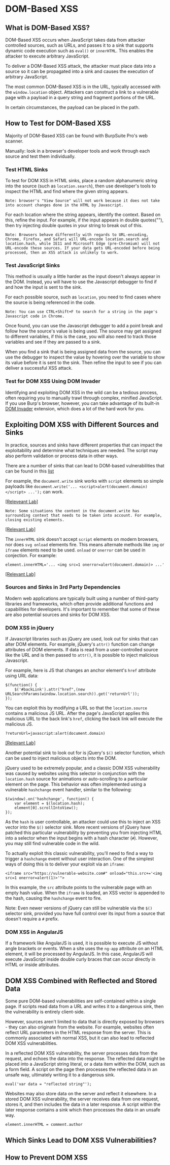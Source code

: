 # DOM-Based XSS

## What is DOM-Based XSS?
DOM-Based XSS occurs when JavaScript takes data from attacker controlled sources, such as URLs, and passes it to a sink that supports dynamic code execution such as `eval()` or `innerHTML`. This enables the attacker to execute arbitrary JavaScript.

To deliver a DOM-Based XSS attack, the attacker must place data into a source so it can be propagated into a sink and causes the execution of arbitrary JavaScript.

The most common DOM-Based XSS is in the URL, typically accessed with the `window.location` object. Attackers can construct a link to a vulnerable page with a payload in a query string and fragment portions of the URL. 

In certain circumstances, the payload can be placed in the path. 
## How to Test for DOM-Based XSS
Majority of DOM-Based XSS can be found with BurpSuite Pro's web scanner.

Manually: look in a browser's developer tools and work through each source and test them individually.

### Test HTML Sinks
To test for DOM XSS in HTML sinks, place a random alphanumeric string into the source (such as `location.search`), then use developer's tools to inspect the HTML and find where the given string appears. 
```
Note: browser's "View Source" will not work because it does not take into account changes done in the HTML by Javascript.
```
For each location where the string appears, identify the context. Based on this, refine the input. For example, if the input appears in double quotes(""), then try injecting double quotes in your string to break out of this. 
```
Note: Browsers behave differently with regards to URL-encoding, Chrome, Firefox, and Safari will URL-encode location.search and location.hash, while IE11 and Microsoft Edge (pre-Chromium) will not URL-encode these sources. If your data gets URL-encoded before being processed, then an XSS attack is unlikely to work. 
```

### Test JavaScript Sinks
This method is usually a little harder as the input doesn't always appear in the DOM. Instead, you will have to use the Javascript debugger to find if and how the input is sent to the sink. 

For each possible source, such as `location`, you need to find cases where the source is being referenced in the code.
```
Note: You can use CTRL+Shift+F to search for a string in the page's Javascript code in Chrome.
```
Once found, you can use the Javascript debugger to add a point break and follow how the source's value is being used. The source may get assigned to different variables, if this is the case, you will also need to track those variables and see if they are passed to a sink. 

When you find a sink that is being assigned data from the source, you can use the debugger to inspect the value by hovering over the variable to show its value before it is sent to the sink. Then refine the input to see if you can deliver a successful XSS attack.

### Test for DOM XSS Using DOM Invader
Identifying and exploiting DOM XSS in the wild can be a tedious process, often requiring you to manually trawl through complex, minified JavaScript. If you use Burp's browser, however, you can take advantage of its built-in [DOM Invader](https://portswigger.net/burp/documentation/desktop/tools/dom-invader) extension, which does a lot of the hard work for you. 

## Exploiting DOM XSS with Different Sources and Sinks
In practice, sources and sinks have different properties that can impact the exploitability and determine what techniques are needed. The script may also perform validation or process data in other ways. 

There are a number of sinks that can lead to DOM-based vulnerabilities that can be found in this [list](https://portswigger.net/web-security/cross-site-scripting/dom-based#which-sinks-can-lead-to-dom-xss-vulnerabilities)

For example, the `document.write` sink works with `script` elements so simple payloads like `document.write('... <script>alert(document.domain)</script> ...');` can work.

[[Releveant Lab]](/XSS/Lab2_DOMXSSin_document-write_sink/Solution.md)

```
Note: Some situations the content in the document.write has surrounding context that needs to be taken into account. For example, closing existing elements.
```
[[Relevant Lab]](/XSS/Lab3_DOMXSSin_document-write_sink/Solution.md)

The `innerHTML` sink doesn't accept `script` elements on modern browsers, nor does `svg onload` elements fire. This means alternate methods like `img` or `iframe` elements need to be used. `onload` or `onerror` can be used in conjection. For example:
```
element.innerHTML='... <img src=1 onerror=alert(document.domain)> ...'
```
[[Relevant Lab]](/XSS/Lab4_DOMXSSin_innerHTML_sink/Solution.md)

### Sources and Sinks in 3rd Party Dependencies
Modern web applications are typically built using a number of third-party libraries and frameworks, which often provide additional functions and capabilities for developers. It's important to remember that some of these are also potential sources and sinks for DOM XSS. 

### DOM XSS in jQuery
If Javascript libraries such as jQuery are used, look out for sinks that can alter DOM elements. For example, jQuery's `attr()` function can change attributes of DOM elements. If data is read from a user-controlled source like the URL and is then passed to `attr()`, it is possible to inject malicious Javascript.

For example, here is JS that changes an anchor element's `href` attribute using URL data:
```
$(function() {
	$('#backLink').attr("href",(new URLSearchParams(window.location.search)).get('returnUrl'));
});
```
You can exploit this by modifying a URL so that the `location.source` contains a malicious JS URL. After the page's JavaScript applies this malicious URL to the back link's `href`, clicking the back link will execute the malicious JS.
```
?returnUrl=javascript:alert(document.domain)
```

[[Relevant Lab]](/XSS/Lab5_DOMXSS_jQueryAnchor_href/Solution.md)

Another potential sink to look out for is jQuery's `$()` selector function, which can be used to inject malicious objects into the DOM. 

jQuery used to be extremely popular, and a classic DOM XSS vulnerability was caused by websites using this selector in conjunction with the `location.hash` source for animations or auto-scrolling to a particular element on the page. This behavior was often implemented using a vulnerable `hashchange` event handler, similar to the following: 
```
$(window).on('hashchange', function() {
	var element = $(location.hash);
	element[0].scrollIntoView();
});
```
 As the `hash` is user controllable, an attacker could use this to inject an XSS vector into the `$()` selector sink. More recent versions of jQuery have patched this particular vulnerability by preventing you from injecting HTML into a selector when the input begins with a hash character (`#`). However, you may still find vulnerable code in the wild.

To actually exploit this classic vulnerability, you'll need to find a way to trigger a `hashchange` event without user interaction. One of the simplest ways of doing this is to deliver your exploit via an `iframe`:
```
<iframe src="https://vulnerable-website.com#" onload="this.src+='<img src=1 onerror=alert(1)>'">
```
In this example, the `src` attribute points to the vulnerable page with an empty hash value. When the `iframe` is loaded, an XSS vector is appended to the hash, causing the `hashchange` event to fire. 

Note:
Even newer versions of jQuery can still be vulnerable via the `$()` selector sink, provided you have full control over its input from a source that doesn't require a `#` prefix. 

### DOM XSS in AngularJS
If a framework like AngularJS is used, it is possible to execute JS without angle brackets or events. When a site uses the `ng-app` attribute on an HTML element, it will be processed by AngularJS. In this case, AngularJS will execute JavaScript inside double curly braces that can occur directly in HTML or inside attributes.

## DOM XSS Combined with Reflected and Stored Data
Some pure DOM-based vulnerabilities are self-contained within a single page. If scripts read data from a URL and writes it to a dangerous sink, then the vulnerability is entirely client-side.

However, sources aren't limited to data that is directly exposed by browsers - they can also originate from the website. For example, websites often reflect URL parameters in the HTML response from the server. This is commonly associated with normal XSS, but it can also lead to reflected DOM XSS vulnerabilities.

In a reflected DOM XSS vulnerability, the server processes data from the request, and echoes the data into the response. The reflected data might be placed into a JavaScript string literal, or a data item within the DOM, such as a form field. A script on the page then processes the reflected data in an unsafe way, ultimately writing it to a dangerous sink. 

`eval('var data = "reflected string"');`

Websites may also store data on the server and reflect it elsewhere. In a stored DOM XSS vulnerability, the server receives data from one request, stores it, and then includes the data in a later response. A script within the later response contains a sink which then processes the data in an unsafe way. 

`element.innerHTML = comment.author`

## Which Sinks Lead to DOM XSS Vulnerabilities?


## How to Prevent DOM XSS